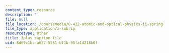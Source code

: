 ```yaml
---
content_type: resource
description: ''
file: null
file_location: /coursemedia/8-422-atomic-and-optical-physics-ii-spring-2013/8d69c1bca6275581bf1b95fa1d218b0f_O92M9n8uIGY.vtt
file_type: application/x-subrip
resourcetype: Other
title: 3play caption file
uid: 8d69c1bc-a627-5581-bf1b-95fa1d218b0f
---
```

